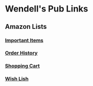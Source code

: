 # Wendell's Pub Links



## Amazon Lists

### [Important Items]()


### [Order History](https://www.amazon.com/hz/wishlist/ls/TPYL1KJFQ5X9?ref_=list_d_wl_ys_list_3)

### [Shopping Cart](https://www.amazon.com/hz/wishlist/ls/3BX6C2Q2CY8Z4?ref_=list_d_wl_ys_list_2)

### [Wish Lish](https://www.amazon.com/hz/wishlist/ls/22BGSVXAYLNR9?ref_=list_d_wl_ys_list_1)
